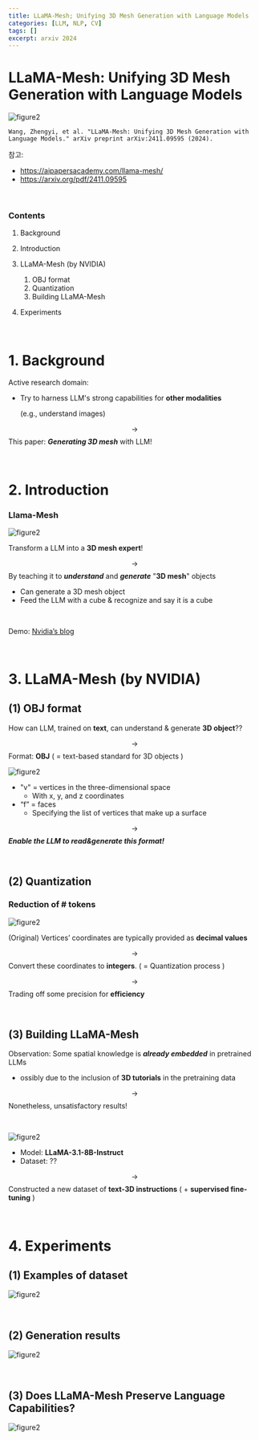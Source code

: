 ```yaml
---
title: LLaMA-Mesh; Unifying 3D Mesh Generation with Language Models
categories: [LLM, NLP, CV]
tags: []
excerpt: arxiv 2024
---
```


<script src="https://cdn.mathjax.org/mathjax/latest/MathJax.js?config=TeX-AMS-MML_HTMLorMML" type="text/javascript"></script>

# LLaMA-Mesh: Unifying 3D Mesh Generation with Language Models

![figure2](/assets/img/llm/img182.png)

```
Wang, Zhengyi, et al. "LLaMA-Mesh: Unifying 3D Mesh Generation with Language Models." arXiv preprint arXiv:2411.09595 (2024).
```

참고: 

- https://aipapersacademy.com/llama-mesh/
- https://arxiv.org/pdf/2411.09595

<br>

### Contents

1. Background
2. Introduction
3. LLaMA-Mesh (by NVIDIA)
   1. OBJ format
   2. Quantization
   3. Building LLaMA-Mesh

4. Experiments

<br>

# 1. Background

Active research domain:

- Try to harness LLM's strong capabilities for **other modalities**

  (e.g., understand images)

$$\rightarrow$$ This paper: ***Generating 3D mesh*** with LLM!

<br>

# 2. Introduction

### Llama-Mesh

![figure2](/assets/img/llm/img193.png)

Transform a LLM into a **3D mesh expert**!

$$\rightarrow$$ By teaching it to ***understand*** and ***generate*** "**3D mesh**" objects

- Can generate a 3D mesh object
- Feed the LLM with a cube & recognize and say it is a cube

<br>

Demo: [Nvidia’s blog](https://research.nvidia.com/labs/toronto-ai/LLaMA-Mesh/)

<br>

# 3. LLaMA-Mesh (by NVIDIA)

## (1) OBJ format

How can LLM, trained on **text**, can understand & generate **3D object**??

$$\rightarrow$$ Format: **OBJ** ( = text-based standard for 3D objects )

![figure2](/assets/img/llm/img194.png)

- "v" = vertices in the three-dimensional space
  - With x, y, and z coordinates
- “f” = faces
  - Specifying the list of vertices that make up a surface

$$\rightarrow$$ ***Enable the LLM to read&generate this format!***

<br>

## (2) Quantization

### Reduction of \# tokens

![figure2](/assets/img/llm/img195.png)

(Original) Vertices’ coordinates are typically provided as **decimal values**

$$\rightarrow$$ Convert these coordinates to **integers**. ( = Quantization process )

$$\rightarrow$$ Trading off some precision for **efficiency**

<br>

## (3) Building LLaMA-Mesh

Observation: Some spatial knowledge is ***already embedded*** in pretrained LLMs

- ossibly due to the inclusion of **3D tutorials** in the pretraining data

$$\rightarrow$$ Nonetheless, unsatisfactory results!

<br>

![figure2](/assets/img/llm/img196.png)

- Model: **LLaMA-3.1-8B-Instruct**
- Dataset: ??

$$\rightarrow$$ Constructed a new dataset of **text-3D instructions** ( + **supervised fine-tuning** )

<br>

# 4. Experiments

## (1) Examples of dataset

![figure2](/assets/img/llm/img197.png)

<br>

## (2) Generation results

![figure2](/assets/img/llm/img198.png)

<br>

## (3) Does LLaMA-Mesh Preserve Language Capabilities?

![figure2](/assets/img/llm/img199.png)



